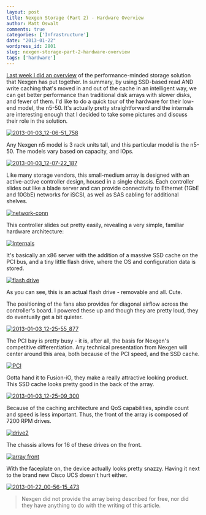 ```yaml
---
layout: post
title: Nexgen Storage (Part 2) - Hardware Overview
author: Matt Oswalt
comments: true
categories: ['Infrastructure']
date: "2013-01-22"
wordpress_id: 2801
slug: nexgen-storage-part-2-hardware-overview
tags: ['hardware']
---
```



[Last week I did an overview](https://oswalt.dev/2013/01/nexgen-storage-part-1-solution-overview/) of the performance-minded storage solution that Nexgen has put together. In summary, by using SSD-based read AND write caching that's moved in and out of the cache in an intelligent way, we can get better performance than traditional disk arrays with slower disks, and fewer of them. I'd like to do a quick tour of the hardware for their low-end model, the n5-50. It's actually pretty straightforward and the internals are interesting enough that I decided to take some pictures and discuss their role in the solution.

[![2013-01-03_12-06-51_758](/assets/2013/01/2013-01-03_12-06-51_758.jpg)](https://oswalt.dev/2013/01/nexgen-storage-part-2-hardware-overview/2013-01-03_12-06-51_758/)

Any Nexgen n5 model is 3 rack units tall, and this particular model is the n5-50. The models vary based on capacity, and IOps.

[![2013-01-03_12-07-22_187](/assets/2013/01/2013-01-03_12-07-22_187.jpg)](https://oswalt.dev/2013/01/nexgen-storage-part-2-hardware-overview/2013-01-03_12-07-22_187/)

Like many storage vendors, this small-medium array is designed with an active-active controller design, housed in a single chassis. Each controller slides out like a blade server and can provide connectivity to Ethernet (1GbE and 10GbE) networks for iSCSI, as well as SAS cabling for additional shelves.

[![network-conn](/assets/2013/01/network-conn.jpg)](https://oswalt.dev/2013/01/nexgen-storage-part-2-hardware-overview/network-conn/)

This controller slides out pretty easily, revealing a very simple, familiar hardware architecture:

[![Internals](/assets/2013/01/Internals.jpg)](https://oswalt.dev/2013/01/nexgen-storage-part-2-hardware-overview/internals/)

It's basically an x86 server with the addition of a massive SSD cache on the PCI bus, and a tiny little flash drive, where the OS and configuration data is stored.

[![flash drive](/assets/2013/01/flash-drive.jpg)](https://oswalt.dev/2013/01/nexgen-storage-part-2-hardware-overview/flash-drive/)

As you can see, this is an actual flash drive - removable and all. Cute.

The positioning of the fans also provides for diagonal airflow across the controller's board. I powered these up and though they are pretty loud, they do eventually get a bit quieter.

[![2013-01-03_12-25-55_877](/assets/2013/01/2013-01-03_12-25-55_877.jpg)](https://oswalt.dev/2013/01/nexgen-storage-part-2-hardware-overview/2013-01-03_12-25-55_877/)

The PCI bay is pretty busy - it is, after all, the basis for Nexgen's competitive differentiation. Any technical presentation from Nexgen will center around this area, both because of the PCI speed, and the SSD cache.

[![PCI](/assets/2013/01/PCI.jpg)](https://oswalt.dev/2013/01/nexgen-storage-part-2-hardware-overview/pci/)

Gotta hand it to Fusion-iO, they make a really attractive looking product. This SSD cache looks pretty good in the back of the array.

[![2013-01-03_12-25-09_300](/assets/2013/01/2013-01-03_12-25-09_300.jpg)](https://oswalt.dev/2013/01/nexgen-storage-part-2-hardware-overview/2013-01-03_12-25-09_300/)

Because of the caching architecture and QoS capabilities, spindle count and speed is less important. Thus, the front of the array is composed of 7200 RPM drives.

[![drive2](/assets/2013/01/drive2.jpg)](https://oswalt.dev/2013/01/nexgen-storage-part-2-hardware-overview/drive2/)

The chassis allows for 16 of these drives on the front.

[![array front](/assets/2013/01/array-front.jpg)](https://oswalt.dev/2013/01/nexgen-storage-part-2-hardware-overview/array-front/)

With the faceplate on, the device actually looks pretty snazzy. Having it next to the brand new Cisco UCS doesn't hurt either.

[![2013-01-22_00-56-15_473](/assets/2013/01/2013-01-22_00-56-15_473.jpg)](https://oswalt.dev/2013/01/nexgen-storage-part-2-hardware-overview/2013-01-22_00-56-15_473/)

> Nexgen did not provide the array being described for free, nor did they have anything to do with the writing of this article.